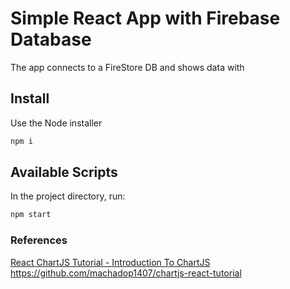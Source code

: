 # Simple React App with Firebase Database

The app connects to a FireStore DB and shows data with

## Install

Use the Node installer

```bash
npm i
```

## Available Scripts

In the project directory, run:

```bash
npm start
```

### References

[React ChartJS Tutorial - Introduction To ChartJS](https://www.youtube.com/watch?v=RF57yDglDfE)
https://github.com/machadop1407/chartjs-react-tutorial
